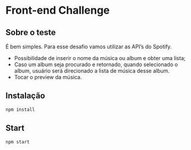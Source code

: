 # Front-end Challenge

## Sobre o teste

É bem simples. Para esse desafio vamos utilizar as API’s do Spotify.

* Possibilidade de inserir o nome da música ou album e obter uma lista;
* Caso um album seja procurado e retornado, quando selecionado o album, usuário será direcionado a lista de música desse album.
* Tocar o preview da música.

## Instalação

```bash
npm install
```

## Start

```bash
npm start
```